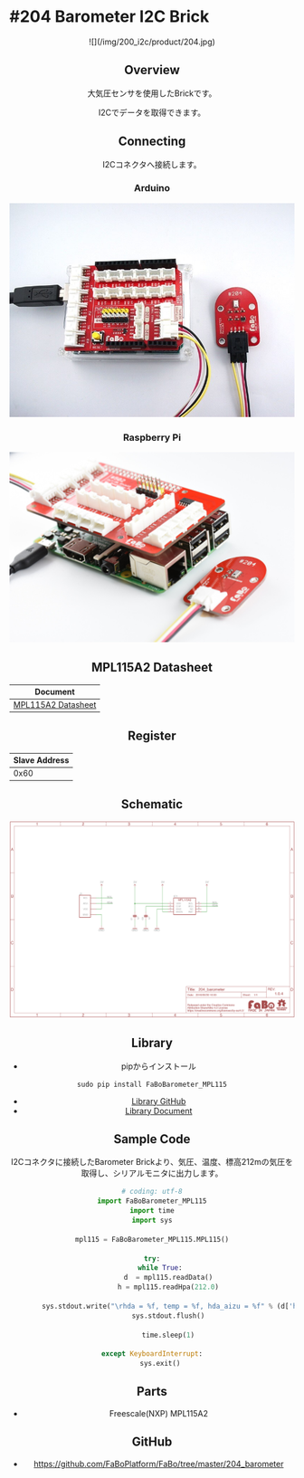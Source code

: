 # #204 Barometer I2C Brick

<center>![](/img/200_i2c/product/204.jpg)
<!--COLORME-->

## Overview
大気圧センサを使用したBrickです。

I2Cでデータを取得できます。

## Connecting
I2Cコネクタへ接続します。

### Arduino
![](/img/200_i2c/connect/204_barometer_connect.jpg)
### Raspberry Pi
![](/img/200_i2c/connect/204_connect_with_rasppi.jpg)

## MPL115A2 Datasheet
| Document |
| -- |
| [MPL115A2 Datasheet](http://cache.freescale.com/files/sensors/doc/data_sheet/MPL115A2.pdf) |

## Register
| Slave Address |
| -- |
| 0x60 |

## Schematic
![](/img/200_i2c/schematic/204_barometer.png)

## Library

- pipからインストール
```
sudo pip install FaBoBarometer_MPL115
```
- [Library GitHub](https://github.com/FaBoPlatform/FaBoBarometer-MPL115-Python)
- [Library Document](http://fabo.io/doxygen/FaBoBarometer-MPL115-Python/)

## Sample Code
I2Cコネクタに接続したBarometer Brickより、気圧、温度、標高212mの気圧を取得し、シリアルモニタに出力します。

```python
# coding: utf-8
import FaBoBarometer_MPL115
import time
import sys

mpl115 = FaBoBarometer_MPL115.MPL115()

try:
    while True:
        d  = mpl115.readData()
        h = mpl115.readHpa(212.0)

        sys.stdout.write("\rhda = %f, temp = %f, hda_aizu = %f" % (d['hpa'],  d['temp'], h))
        sys.stdout.flush()
        
        time.sleep(1)

except KeyboardInterrupt:
    sys.exit()
```


## Parts
- Freescale(NXP) MPL115A2

## GitHub
- https://github.com/FaBoPlatform/FaBo/tree/master/204_barometer
